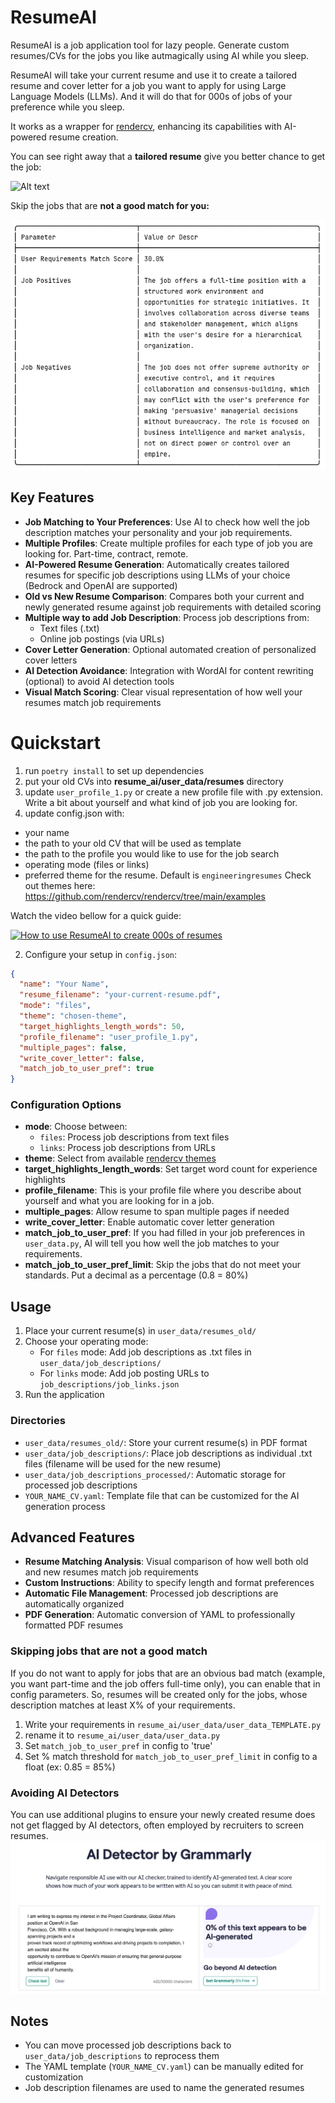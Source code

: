 # ResumeAI

ResumeAI is a job application tool for lazy people. Generate custom resumes/CVs for the jobs you like autmagically using AI while you sleep.

ResumeAI will take your current resume and use it to create a tailored resume and cover letter for a job you want to apply for using Large Language Models (LLMs). And it will do that for 000s of jobs of your preference while you sleep. 

It works as a wrapper for [rendercv](https://github.com/rendercv/rendercv), enhancing its capabilities with AI-powered resume creation.

You can see right away that a **tailored resume** give you better chance to get the job:

![Alt text](media/resumeai.png "ResumeAI")

Skip the jobs that are **not a good match for you:**

![Alt text](media/job-req-match.png "ResumeAI")

## Key Features

- **Job Matching to Your Preferences**: Use AI to check how well the job description matches your personality and your job requirements.
- **Multiple Profiles**: Create multiple profiles for each type of job you are looking for. Part-time, contract, remote.
- **AI-Powered Resume Generation**: Automatically creates tailored resumes for specific job descriptions using LLMs of your choice (Bedrock and OpenAI are supported)
- **Old vs New Resume Comparison**: Compares both your current and newly generated resume against job requirements with detailed scoring
- **Multiple way to add Job Description**: Process job descriptions from:
    - Text files (.txt)
    - Online job postings (via URLs)
- **Cover Letter Generation**: Optional automated creation of personalized cover letters
- **AI Detection Avoidance**: Integration with WordAI for content rewriting (optional) to avoid AI detection tools
- **Visual Match Scoring**: Clear visual representation of how well your resumes match job requirements

# Quickstart
1. run `poetry install` to set up dependencies
2. put your old CVs into **resume_ai/user_data/resumes** directory
3. update `user_profile_1.py` or create a new profile file with .py extension. Write a bit about yourself and what kind of job you are looking for.
4. update config.json with:
 - your name
 - the path to your old CV that will be used as template
 - the path to the profile you would like to use for the job search
 - operating mode (files or links)
 - preferred theme for the resume. Default is `engineeringresumes` Check out themes here: https://github.com/rendercv/rendercv/tree/main/examples

Watch the video bellow for a quick guide:

[![How to use ResumeAI to create 000s of resumes](media/create-100-resumes-with-AI.png)](https://www.loom.com/share/0ad82822f89b45f9b5fa449fcea24618?sid=7588bde7-9772-4779-89ed-c7903273ceb9)

2. Configure your setup in `config.json`:
```json
{
  "name": "Your Name",
  "resume_filename": "your-current-resume.pdf",
  "mode": "files",
  "theme": "chosen-theme",
  "target_highlights_length_words": 50,
  "profile_filename": "user_profile_1.py",
  "multiple_pages": false,
  "write_cover_letter": false,
  "match_job_to_user_pref": true
}
```

### Configuration Options

- **mode**: Choose between:
    - `files`: Process job descriptions from text files
    - `links`: Process job descriptions from URLs
- **theme**: Select from available [rendercv themes](https://github.com/rendercv/rendercv/tree/main/examples)
- **target_highlights_length_words**: Set target word count for experience highlights
- **profile_filename**: This is your profile file where you describe about yourself and what you are looking for in a job.
- **multiple_pages**: Allow resume to span multiple pages if needed
- **write_cover_letter**: Enable automatic cover letter generation
- **match_job_to_user_pref**: If you had filled in your job preferences in `user_data.py`, AI will tell you how well the job matches to your requirements.
- **match_job_to_user_pref_limit**: Skip the jobs that do not meet your standards. Put a decimal as a percentage (0.8 = 80%)

## Usage

1. Place your current resume(s) in `user_data/resumes_old/`
2. Choose your operating mode:
    - For `files` mode: Add job descriptions as .txt files in `user_data/job_descriptions/`
    - For `links` mode: Add job posting URLs to `job_descriptions/job_links.json`
3. Run the application

### Directories

- `user_data/resumes_old/`: Store your current resume(s) in PDF format
- `user_data/job_descriptions/`: Place job descriptions as individual .txt files (filename will be used for the new resume)
- `user_data/job_descriptions_processed/`: Automatic storage for processed job descriptions
- `YOUR_NAME_CV.yaml`: Template file that can be customized for the AI generation process

## Advanced Features

- **Resume Matching Analysis**: Visual comparison of how well both old and new resumes match job requirements
- **Custom Instructions**: Ability to specify length and format preferences
- **Automatic File Management**: Processed job descriptions are automatically organized
- **PDF Generation**: Automatic conversion of YAML to professionally formatted PDF resumes

### Skipping jobs that are not a good match
If you do not want to apply for jobs that are an obvious bad match (example, you want part-time and the job offers full-time only), you can enable that in config parameters. So, resumes will be created only for the jobs, whose description matches at least X% of your requirements.
1. Write your requirements in `resume_ai/user_data/user_data_TEMPLATE.py`
2. rename it to `resume_ai/user_data/user_data.py`
3. Set `match_job_to_user_pref` in config to 'true'
4. Set % match threshold for `match_job_to_user_pref_limit` in config to a float (ex: 0.85 = 85%)

### Avoiding AI Detectors
You can use additional plugins to ensure your newly created resume does not get flagged by AI detectors, often employed by recruiters to screen resumes.
![Alt text](media/ai_detection.png "ResumeAI")

## Notes

- You can move processed job descriptions back to `user_data/job_descriptions` to reprocess them
- The YAML template (`YOUR_NAME_CV.yaml`) can be manually edited for customization
- Job description filenames are used to name the generated resumes